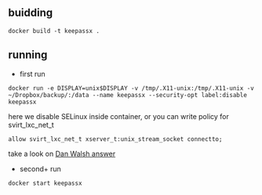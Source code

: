 ## buidding

```
docker build -t keepassx .
```

## running

* first run
```
docker run -e DISPLAY=unix$DISPLAY -v /tmp/.X11-unix:/tmp/.X11-unix -v ~/Dropbox/backup/:/data --name keepassx --security-opt label:disable keepassx
```

here we disable SELinux inside container, or you can write policy for svirt_lxc_net_t
```
allow svirt_lxc_net_t xserver_t:unix_stream_socket connectto;
```
take a look on [Dan Walsh answer](https://bugzilla.redhat.com/show_bug.cgi?id=1151522#c1)

* second+ run
```
docker start keepassx
```
